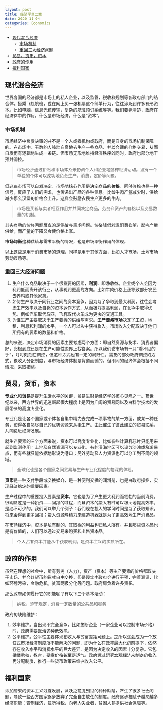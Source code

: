 ```yaml
---
layout: post
title: 经济学第二章
date: 2020-11-04 
categories: Economics
---
```

- [现代混合经济](#现代混合经济)
  - [市场机制](#市场机制)
  - [重回三大经济问题](#重回三大经济问题)
- [贸易，货币，资本](#贸易货币资本)
- [政府的作用](#政府的作用)
- [福利国家](#福利国家)

## 现代混合经济

世界各国的经济都是市场上的私人企业，以及监管，税收和规划等各政府部门的结合体。搭乘飞机航班，或在网上买一张机票这个简单行为，往往涉及到许多有形资本。比如电脑，信息光缆传输，复杂的航班预订系统等等。我们要弄清楚，政府在经济体中的作用。什么是市场经济，什么是“资本”。

### 市场机制

市场经济中负责决策的并不是一个人或者机构或政府，而是自身的市场机制保障的。在市场中，无数的人纯粹自愿地去生产一些商品，并以合适的价格交易，从而自发而有逻辑地生成一条链。但市场无形地维持经济秩序的同时，政府也部分地干预并调控。

>市场经济通过价格和市场体系来协调个人和企业地各种经济活动。没有一个单独的个体可以成功地负责生产，消费，定价等问题。

但这些市场可以自发决定。市场地核心作用是决定商品的**价格**。同时价格也是一种信号，反应了人们的需求，也传递出产品的各种信息。比如牛肉产量减少时，供给减少那么汉堡的价格会上升。这样会鼓励农民生产更多的牛肉。

>市场是买者与卖者相互作用并共同决定商品，劳务和资产的价格以及交易数量的机制。

其实市场的价格问题反应的是供给与需求问题。价格降低刺激消费欲望，影响产量供给，而产量的下降又会使价格上涨。

**市场均衡**这种供给与需求平衡的情况，也是市场平衡作用的体现。

以上这些是用于消费市场的道理，同样是用于其他方面，比如人才市场，土地市场劳动市场等。

### 重回三大经济问题

1. 生产什么商品取决于一个很重要的因素，**利润**，即净收益。企业或个人会因为利润低而离开该行业，从事利润更高的方向。比如牛肉价格上涨导致部分农民去养鸡或其他家禽。
2. 如何生产取决于同行业之间的资本竞争，因为为了争取到最大利润，往往会考虑生产效率以及自身的资本运作方式，从而极力提高利润，在竞争中取得优势。例如汽车取代马匹，飞机取代火车成为更快的交通工具。
3. 为谁生产主要取决于生产要素的供给与需求。**生产要素市场**决定了工资，地租，利息和利润的水平，一个人可以从中获得收入。市场收入分配取决于他们所拥有的要素的数量和价格。

总的来说，决定市场消费的因素主要考虑两个方面：即自然资源与技术、消费者偏好，归根到底还是在生产可能性边界上找答案。所以我们说市场有一只“看不见的手”，时时刻刻在调控，但这种方式也有一定的局限性。需要的部分政府调控的方式，像收入分配制度，与市场经济体制是背道而驰的。但不同的经济体会根据不同情况，采取措施。

## 贸易，货币，资本

**专业化**和**贸易**是提升生活水平的关键，贸易生财是经济学的核心见解之一。18世纪以来，西方世界的迅速崛起很大程度上是因为广阔的贸易网以及由科学技术的发展带来的高度专业化。

专业化是让各个国家或个体各自集中精力去完成一项事物的某一方面，或某一种任务，使得各自竭尽自己的优势资源来从事生产。由此催生了彼此建立的贸易联系，共同促进经济发展。

就生产要素的三个方面来说，资本可以高度专业化，比如有些计算机芯片只能用来起到监测作用；土地及自然资源可以专业化，有的沿海地区可以设为沙滩或旅游景点，而有些就只能依据地形设为港口；另外劳动及人力资源也可以分工到不同的领域。

>全球化也是各个国家之间贸易与生产专业化程度的加深的体现。

**货币**是一种支付手段或交换媒介，是一种便利交换的润滑剂，也是由政府操控，实现经济稳定的重要因素。

生产过程中的重要投入要素是**资本**，它也是为了产生更大利润而牺牲的当前消费。很明显这是一种投资——回报的过程，而且资本的投入有时可以极大地提高效率，是必不可少的。我们可以举几个例子：我们现在投入的学习时间是为了获取知识，将来会得到更多回报；投入资源与精力来建造机器就是为了更高效地生产消费品。

在市场经济中，资本是私有制的，其取得的利益也归私人所有。并且那些资本品也是有价值的，人们可以通过交易来购买和出售资本品。

>个人占有资本并能从中获取利润，是资本主义的实质所在。

## 政府的作用

虽然在理想的社会中，所有劳务（人力），资产（资本）等生产要素的价格都取决于市场，并会以货币的形式自由交换，但是现实中政府会进行干预，完善漏洞，比如环境污染，金融危机，贫富两极分化等问题。政府肩负着许多责任。

那么政府如何履行它的职能呢？有以下三个基本活动：
>纳税，遵守规定，消费一定数量的公共品和服务

政府的缺陷维护：

1. 效率维护。当出现不完全竞争，比如垄断企业（一家企业可以控制市场价格）时，政府需要医治这种低效率。
2. 公平维护。公平性主要体现在收入与贫富差距问题上。之所以这会成为一个放任式市场经济制度所不能解决的问题，即为什么在效率最大化的前提下，依然存在收入水平和消费水平的巨大差异，是因为决定收入的因素十分复杂。它包括继承权，教育，要素价格甚至是运气。政府通过研究宏观经济来制定的收入再分配制度，推行一些货币政策来维护收入公平。

## 福利国家

未加管束的资本主义过度发展，以及之前提到过的种种缺陷，产生了很多社会问题，导致一些西方国家逐步放弃了完全自由放任的制度。政府逐步被赋予越来越多经济职能：管制经济，征所得税，向老人失业者，贫困人群提供社会保障等。
